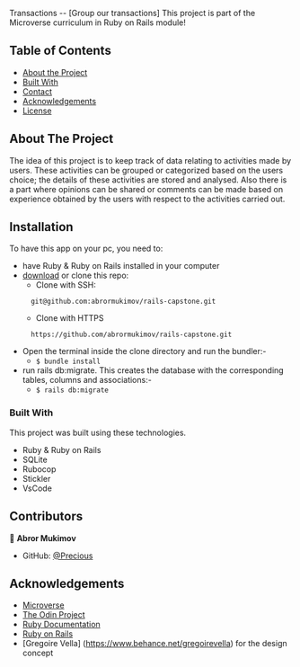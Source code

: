 <!--
*** Thanks for checking out this README Template. If you have a suggestion that would
*** make this better, please fork the repo and create a pull request or simply open
*** an issue with the tag "enhancement".
*** Thanks again! Now go create something AMAZING! :D
-->

<!-- PROJECT SHIELDS -->
<!--
*** I'm using markdown "reference style" links for readability.
*** Reference links are enclosed in brackets [ ] instead of parentheses ( ).
*** See the bottom of this document for the declaration of the reference variables
*** for contributors-url, forks-url, etc. This is an optional, concise syntax you may use.
*** https://www.markdownguide.org/basic-syntax/#reference-style-links
-->
Transactions -- [Group our transactions]
This project is part of the Microverse curriculum in Ruby on Rails module!

<!-- TABLE OF CONTENTS -->
## Table of Contents

* [About the Project](#about-the-project)
* [Built With](#built-with)
* [Contact](#contact)
* [Acknowledgements](#acknowledgements)
* [License](#license)

<!-- ABOUT THE PROJECT -->
## About The Project

The idea of this project is to keep track of data relating to activities made by users.
These activities can be grouped or categorized based on the users choice; the details of these activities are stored and analysed. Also there is a part where opinions can be shared or comments can be made based on experience obtained by the users with respect to the activities carried out.
<!-- INSTALLATION -->
## Installation

To have this app on your pc, you need to:
* have Ruby & Ruby on Rails installed in your computer
* [download](git@github.com:abrormukimov/rails-capstone.git) or clone this repo:
  - Clone with SSH:
  ```
    git@github.com:abrormukimov/rails-capstone.git
  ```
  - Clone with HTTPS
  ```
    https://github.com/abrormukimov/rails-capstone.git
  ```
* Open the terminal inside the clone directory and run the bundler:-
  - ```$ bundle install```
* run rails db:migrate. This creates the database with the corresponding tables, columns and associations:-
  - ```$ rails db:migrate```

### Built With
This project was built using these technologies.
* Ruby & Ruby on Rails
* SQLite
* Rubocop
* Stickler
* VsCode

<!-- CONTACT -->
## Contributors

👤 **Abror Mukimov**

- GitHub: [@Precious](https://github.com/abrormukimov)

<!-- ACKNOWLEDGEMENTS -->
## Acknowledgements
* [Microverse](https://www.microverse.org/)
* [The Odin Project](https://www.theodinproject.com/)
* [Ruby Documentation](https://www.ruby-lang.org/en/documentation/)
* [Ruby on Rails](https://rubyonrails.org/)
* [Gregoire Vella] (https://www.behance.net/gregoirevella) for the design concept